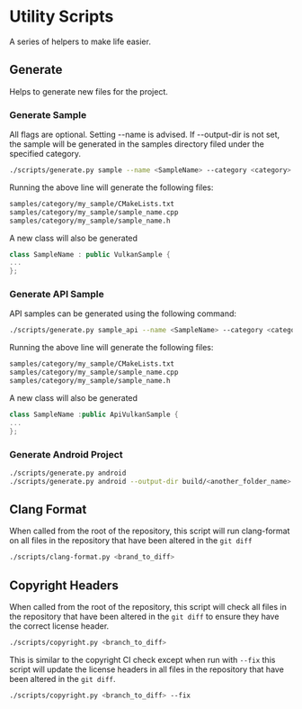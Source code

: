 <!--
- Copyright (c) 2023, Thomas Atkinson
-
- SPDX-License-Identifier: Apache-2.0
-
- Licensed under the Apache License, Version 2.0 the "License";
- you may not use this file except in compliance with the License.
- You may obtain a copy of the License at
-
-     http://www.apache.org/licenses/LICENSE-2.0
-
- Unless required by applicable law or agreed to in writing, software
- distributed under the License is distributed on an "AS IS" BASIS,
- WITHOUT WARRANTIES OR CONDITIONS OF ANY KIND, either express or implied.
- See the License for the specific language governing permissions and
- limitations under the License.
-
-->

# Utility Scripts <!-- omit in toc -->

A series of helpers to make life easier.

## Generate

Helps to generate new files for the project.

### Generate Sample

All flags are optional. Setting --name is advised. If --output-dir is not set, the sample will be generated in the samples directory filed under the specified category.

```bash
./scripts/generate.py sample --name <SampleName> --category <category> --output-dir <output_dir>
```

Running the above line will generate the following files:

```bash
samples/category/my_sample/CMakeLists.txt
samples/category/my_sample/sample_name.cpp
samples/category/my_sample/sample_name.h
```

A new class will also be generated

```cpp
class SampleName : public VulkanSample {
...
};
```

### Generate API Sample

API samples can be generated using the following command:

```bash
./scripts/generate.py sample_api --name <SampleName> --category <category> --output-dir <output_dir>
```

Running the above line will generate the following files:

```bash
samples/category/my_sample/CMakeLists.txt
samples/category/my_sample/sample_name.cpp
samples/category/my_sample/sample_name.h
```

A new class will also be generated

```cpp
class SampleName :public ApiVulkanSample {
...
};
```

### Generate Android Project

```bash
./scripts/generate.py android
./scripts/generate.py android --output-dir build/<another_folder_name>
```

## Clang Format

When called from the root of the repository, this script will run clang-format on all files in the repository that have been altered in the `git diff`

```bash
./scripts/clang-format.py <brand_to_diff>
```

## Copyright Headers

When called from the root of the repository, this script will check all files in the repository that have been altered in the `git diff` to ensure they have the correct license header.

```bash
./scripts/copyright.py <branch_to_diff>
```

This is similar to the copyright CI check except when run with `--fix` this script will update the license headers in all files in the repository that have been altered in the `git diff`.

```bash
./scripts/copyright.py <branch_to_diff> --fix
```